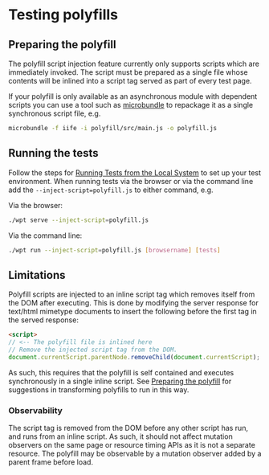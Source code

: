 # Testing polyfills

## Preparing the polyfill

The polyfill script injection feature currently only supports scripts which
are immediately invoked. The script must be prepared as a single file whose
contents will be inlined into a script tag served as part of every test page.

If your polyfill is only available as an asynchronous module with dependent
scripts you can use a tool such as
[microbundle](https://github.com/developit/microbundle) to repackage it as a
single synchronous script file, e.g.

```bash
microbundle -f iife -i polyfill/src/main.js -o polyfill.js
```

## Running the tests

Follow the steps for [Running Tests from the Local System](from-local-system) to
set up your test environment. When running tests via the browser or via the
command line add the `--inject-script=polyfill.js` to either command, e.g.

Via the browser:

```bash
./wpt serve --inject-script=polyfill.js
```

Via the command line:

```bash
./wpt run --inject-script=polyfill.js [browsername] [tests]
```

## Limitations

Polyfill scripts are injected to an inline script tag which removes itself from
the DOM after executing. This is done by modifying the server response for
text/html mimetype documents to insert the following before the first tag in
the served response:

```html
<script>
// <-- The polyfill file is inlined here
// Remove the injected script tag from the DOM.
document.currentScript.parentNode.removeChild(document.currentScript);
```

As such, this requires that the polyfill is self contained and executes
synchronously in a single inline script. See [Preparing the
polyfill](#preparing-the-polyfill) for suggestions in transforming polyfills to
run in this way.

### Observability

The script tag is removed from the DOM before any other script has run, and runs
from an inline script. As such, it should not affect mutation observers on the
same page or resource timing APIs as it is not a separate resource. The polyfill
may be observable by a mutation observer added by a parent frame before load.
